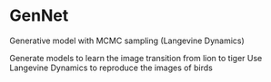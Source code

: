 # GenNet
Generative model with MCMC sampling (Langevine Dynamics)

Generate models to learn the image transition from lion to tiger
Use Langevine Dynamics to reproduce the images of birds
